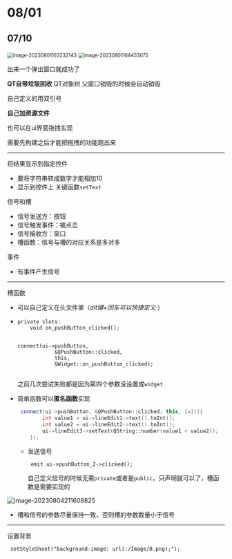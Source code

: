 # 08/01

## 07/10

<img src="D:\work\C++\0801\note\image-20230801163232143.png" alt="image-20230801163232143" style="zoom: 80%;" />

<img src="D:\work\C++\0801\note\image-20230801164453075.png" alt="image-20230801164453075" style="zoom: 80%;" />

出来一个弹出窗口就成功了

**QT自带垃圾回收** QT对象树 父窗口销毁的时候会自动销毁

自己定义的用双引号

**自己加资源文件**

也可以在ui界面拖拽实现

需要先构建之后才能把拖拽的功能跑出来

****

将结果显示到指定控件

- 要将字符串转成数字才能相加10
- 显示到控件上 关键函数`setText`



信号和槽

- 信号发送方：按钮
- 信号触发事件：被点击
- 信号接收方：窗口
- 槽函数：信号与槽的对应关系是多对多

事件

- 有事件产生信号

****

槽函数

- 可以自己定义在头文件里（*alt键+回车可以快捷定义·*）

- ```
  private slots:
      void on_pushButton_clicked();
      
      
  connect(ui->pushButton,
              &QPushButton::clicked,
              this,
              &Widget::on_pushButton_clicked);
  
  
  ```

  之前几次尝试失败都是因为第四个参数没设置成`widget`

- 简单函数可以**匿名函数**实现

  ~~~c++
   connect(ui->pushButton, &QPushButton::clicked, this, [=](){
          int value1 = ui->lineEdit1->text().toInt();
          int value2 = ui->lineEdit2->text().toInt();
          ui->lineEdit3->setText(QString::number(value1 + value2));
      });
  
  ~~~

  - 发送信号

    ~~~
     emit ui->pushButton_2->clicked();
    ~~~

    自己定义信号的时候无需`private`或者是`public`，只声明就可以了，槽函数是需要实现的

![image-20230804211608825](信号与槽在头文件中的声明)

- 槽和信号的参数尽量保持一致，否则槽的参数数量小于信号

***

设置背景

```
 setStyleSheet("background-image: url(:/Image/0.png);");
```